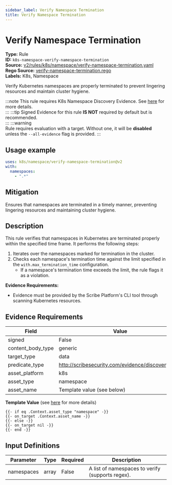```yaml
---
sidebar_label: Verify Namespace Termination
title: Verify Namespace Termination
---  
```

# Verify Namespace Termination  
**Type:** Rule  
**ID:** `k8s-namespace-verify-namespace-termination`  
**Source:** [v2/rules/k8s/namespace/verify-namespace-termination.yaml](https://github.com/scribe-public/sample-policies/blob/main/v2/rules/k8s/namespace/verify-namespace-termination.yaml)  
**Rego Source:** [verify-namespace-termination.rego](https://github.com/scribe-public/sample-policies/blob/main/v2/rules/k8s/namespace/verify-namespace-termination.rego)  
**Labels:** K8s, Namespace  

Verify Kubernetes namespaces are properly terminated to prevent lingering resources and maintain cluster hygiene.

:::note 
This rule requires K8s Namespace Discovery Evidence. See [here](/docs/platforms/discover#k8s-discovery) for more details.  
::: 
:::tip 
Signed Evidence for this rule **IS NOT** required by default but is recommended.  
::: 
:::warning  
Rule requires evaluation with a target. Without one, it will be **disabled** unless the `--all-evidence` flag is provided.
::: 

## Usage example

```yaml
uses: k8s/namespace/verify-namespace-termination@v2
with:
  namespaces:
    - ".*"
```

## Mitigation  
Ensures that namespaces are terminated in a timely manner, preventing lingering resources and maintaining cluster hygiene.


## Description  
This rule verifies that namespaces in Kubernetes are terminated properly within the specified time frame.
It performs the following steps:

1. Iterates over the namespaces marked for termination in the cluster.
2. Checks each namespace's termination time against the limit specified in the `with.max_termination_time` configuration.
   - If a namespace's termination time exceeds the limit, the rule flags it as a violation.

**Evidence Requirements:**
- Evidence must be provided by the Scribe Platform's CLI tool through scanning Kubernetes resources.

## Evidence Requirements  
| Field | Value |
|-------|-------|
| signed | False |
| content_body_type | generic |
| target_type | data |
| predicate_type | http://scribesecurity.com/evidence/discovery/v0.1 |
| asset_platform | k8s |
| asset_type | namespace |
| asset_name | Template value (see below) |

**Template Value** (see [here](/docs/valint/initiatives#template-arguments) for more details)

```
{{- if eq .Context.asset_type "namespace" -}}
{{- on_target .Context.asset_name -}}
{{- else -}}
{{- on_target nil -}}
{{- end -}}
```

## Input Definitions  
| Parameter | Type | Required | Description |
|-----------|------|----------|-------------|
| namespaces | array | False | A list of namespaces to verify (supports regex). |

